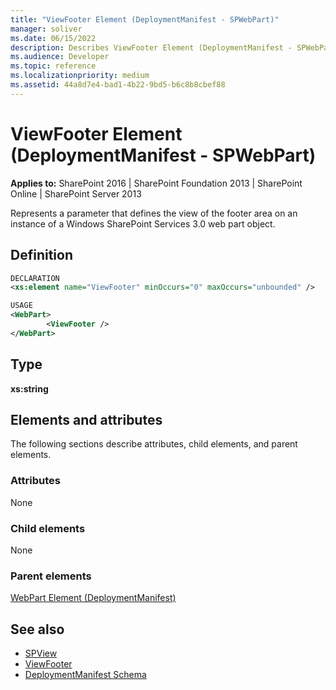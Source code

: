 ```yaml
---
title: "ViewFooter Element (DeploymentManifest - SPWebPart)"
manager: soliver
ms.date: 06/15/2022
description: Describes ViewFooter Element (DeploymentManifest - SPWebPart) and provides information about elements and attributes.
ms.audience: Developer
ms.topic: reference
ms.localizationpriority: medium
ms.assetid: 44a8d7e4-bad1-4b22-9bd5-b6c8b8cbef88
---
```


# ViewFooter Element (DeploymentManifest - SPWebPart)

**Applies to:** SharePoint 2016 | SharePoint Foundation 2013 | SharePoint Online | SharePoint Server 2013

Represents a parameter that defines the view of the footer area on an instance of a Windows SharePoint Services 3.0 web part object.

## Definition

```XML
DECLARATION
<xs:element name="ViewFooter" minOccurs="0" maxOccurs="unbounded" />

USAGE
<WebPart>
        <ViewFooter />
</WebPart>

```

## Type

**xs:string**

## Elements and attributes

The following sections describe attributes, child elements, and parent elements.

### Attributes

None

### Child elements

None

### Parent elements

[WebPart Element (DeploymentManifest)](webpart-element-deploymentmanifest.md)

## See also

- [SPView](https://msdn.microsoft.com/library/Microsoft.SharePoint.SPView.aspx)
- [ViewFooter](https://msdn.microsoft.com/library/Microsoft.SharePoint.SPView.ViewFooter.aspx)
- [DeploymentManifest Schema](deploymentmanifest-schema.md)
